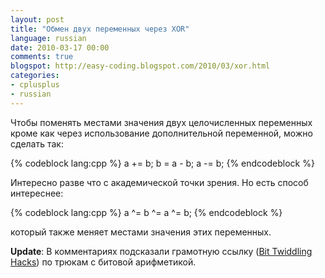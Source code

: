 ```yaml
---
layout: post
title: "Обмен двух переменных через XOR"
language: russian
date: 2010-03-17 00:00
comments: true
blogspot: http://easy-coding.blogspot.com/2010/03/xor.html
categories:
- cplusplus
- russian
---
```

Чтобы поменять местами значения двух целочисленных переменных кроме как через использование дополнительной переменной, можно сделать так:

{% codeblock lang:cpp %}
a += b;
b = a - b;
a -= b;
{% endcodeblock %}

Интересно разве что с академической точки зрения. Но есть способ интереснее:

{% codeblock lang:cpp %}
a ^= b ^= a ^= b;
{% endcodeblock %}

который также меняет местами значения этих переменных.

**Update**: В комментариях подсказали грамотную ссылку ([Bit Twiddling Hacks][]) по трюкам с битовой арифметикой.

[Bit Twiddling Hacks]: http://graphics.stanford.edu/~seander/bithacks.html
